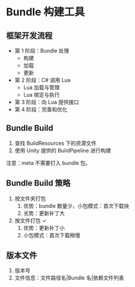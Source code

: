 # Bundle 构建工具

## 框架开发流程

- 第 1 阶段：Bundle 处理
  - 构建
  - 加载
  - 更新
- 第 2 阶段：C# 调用 Lua
  - Lua 加载与管理
  - Lua 绑定与执行
- 第 3 阶段：向 Lua 提供接口
- 第 4 阶段：完善和优化

## Bundle Build

1. 查找 BuildResources 下的资源文件
2. 使用 Unity 提供的 BuildPipeline 进行构建

注意：meta 不需要打入 bundle 包。

## Bundle Build 策略

1. 按文件夹打包
   1. 优势：bundle 数量少，小包模式：首次下载快
   2. 劣势：更新补丁大
2. 按文件打包 ✓
   1. 优势：更新补丁小
   2. 小包模式：首次下载稍慢

## 版本文件

1. 版本号
2. 文件信息：文件路径名|Bundle 名|依赖文件列表
